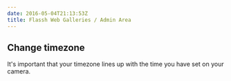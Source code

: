 ```yaml
---
date: 2016-05-04T21:13:53Z
title: Flassh Web Galleries / Admin Area
---
```


## Change timezone

It's important that your timezone lines up with the time you have set on your camera.
